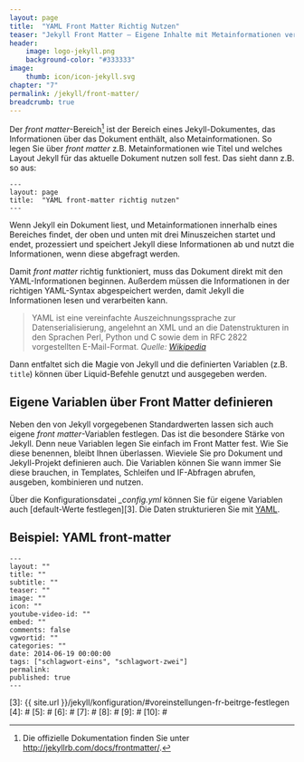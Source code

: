 ```yaml
---
layout: page
title:  "YAML Front Matter Richtig Nutzen"
teaser: "Jekyll Front Matter – Eigene Inhalte mit Metainformationen versorgen, erweitern sowie eigene Variablen für Templates und Themes definieren."
header:
    image: logo-jekyll.png
    background-color: "#333333"
image:
    thumb: icon/icon-jekyll.svg
chapter: "7"
permalink: /jekyll/front-matter/
breadcrumb: true
---
```

Der *front matter*-Bereich[^1] ist der Bereich eines Jekyll-Dokumentes, das Informationen über das Dokument enthält, also Metainformationen. So legen Sie über *front matter* z.B. Metainformationen wie Titel und welches Layout Jekyll für das aktuelle Dokument nutzen soll fest. Das sieht dann z.B. so aus:

~~~
---
layout: page
title:  "YAML front-matter richtig nutzen"
---
~~~

Wenn Jekyll ein Dokument liest, und Metainformationen innerhalb eines Bereiches findet, der oben und unten mit drei Minuszeichen startet und endet, prozessiert und speichert Jekyll diese Informationen ab und nutzt die Informationen, wenn diese abgefragt werden.

Damit *front matter* richtig funktioniert, muss das Dokument direkt mit den YAML-Informationen beginnen. Außerdem müssen die Informationen in der richtigen YAML-Syntax abgespeichert werden, damit Jekyll die Informationen lesen und verarbeiten kann.

> YAML ist eine vereinfachte Auszeichnungssprache zur Datenserialisierung, angelehnt an XML und an die Datenstrukturen in den Sprachen Perl, Python und C sowie dem in RFC 2822 vorgestellten E-Mail-Format. <cite>Quelle: [Wikipedia][2]</cite>

Dann entfaltet sich die Magie von Jekyll und die definierten Variablen (z.B. `title`) können über Liquid-Befehle genutzt und ausgegeben werden.



## Eigene Variablen über Front Matter definieren

Neben den von Jekyll vorgegebenen Standardwerten lassen sich auch eigene *front matter*-Variablen festlegen. Das ist die besondere Stärke von Jekyll. Denn neue Variablen legen Sie einfach im Front Matter fest. Wie Sie diese benennen, bleibt Ihnen überlassen. Wieviele Sie pro Dokument und Jekyll-Projekt definieren auch. Die Variablen können Sie wann immer Sie diese brauchen, in Templates, Schleifen und IF-Abfragen abrufen, ausgeben, kombinieren und nutzen.

Über die Konfigurationsdatei *_config.yml* können Sie für eigene Variablen auch [default-Werte festlegen][3]. Die Daten strukturieren Sie mit [YAML][1].



## Beispiel: YAML front-matter

~~~
---
layout: ""
title: ""
subtitle: ""
teaser: ""
image: ""
icon: ""
youtube-video-id: ""
embed: ""
comments: false
vgwortid: ""
categories: ""
date: 2014-06-19 00:00:00
tags: ["schlagwort-eins", "schlagwort-zwei"]
permalink: 
published: true
---
~~~



 [1]: http://yaml.org/
 [2]: http://de.wikipedia.org/wiki/YAML
 [3]: {{ site.url }}/jekyll/konfiguration/#voreinstellungen-fr-beitrge-festlegen
 [4]: #
 [5]: #
 [6]: #
 [7]: #
 [8]: #
 [9]: #
 [10]: #

 [^1]: Die offizielle Dokumentation finden Sie unter <http://jekyllrb.com/docs/frontmatter/>.
